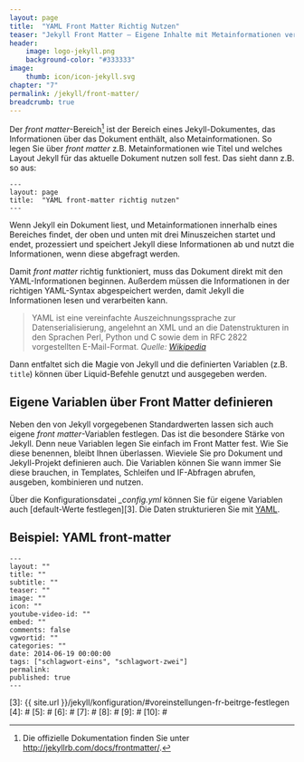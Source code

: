 ```yaml
---
layout: page
title:  "YAML Front Matter Richtig Nutzen"
teaser: "Jekyll Front Matter – Eigene Inhalte mit Metainformationen versorgen, erweitern sowie eigene Variablen für Templates und Themes definieren."
header:
    image: logo-jekyll.png
    background-color: "#333333"
image:
    thumb: icon/icon-jekyll.svg
chapter: "7"
permalink: /jekyll/front-matter/
breadcrumb: true
---
```

Der *front matter*-Bereich[^1] ist der Bereich eines Jekyll-Dokumentes, das Informationen über das Dokument enthält, also Metainformationen. So legen Sie über *front matter* z.B. Metainformationen wie Titel und welches Layout Jekyll für das aktuelle Dokument nutzen soll fest. Das sieht dann z.B. so aus:

~~~
---
layout: page
title:  "YAML front-matter richtig nutzen"
---
~~~

Wenn Jekyll ein Dokument liest, und Metainformationen innerhalb eines Bereiches findet, der oben und unten mit drei Minuszeichen startet und endet, prozessiert und speichert Jekyll diese Informationen ab und nutzt die Informationen, wenn diese abgefragt werden.

Damit *front matter* richtig funktioniert, muss das Dokument direkt mit den YAML-Informationen beginnen. Außerdem müssen die Informationen in der richtigen YAML-Syntax abgespeichert werden, damit Jekyll die Informationen lesen und verarbeiten kann.

> YAML ist eine vereinfachte Auszeichnungssprache zur Datenserialisierung, angelehnt an XML und an die Datenstrukturen in den Sprachen Perl, Python und C sowie dem in RFC 2822 vorgestellten E-Mail-Format. <cite>Quelle: [Wikipedia][2]</cite>

Dann entfaltet sich die Magie von Jekyll und die definierten Variablen (z.B. `title`) können über Liquid-Befehle genutzt und ausgegeben werden.



## Eigene Variablen über Front Matter definieren

Neben den von Jekyll vorgegebenen Standardwerten lassen sich auch eigene *front matter*-Variablen festlegen. Das ist die besondere Stärke von Jekyll. Denn neue Variablen legen Sie einfach im Front Matter fest. Wie Sie diese benennen, bleibt Ihnen überlassen. Wieviele Sie pro Dokument und Jekyll-Projekt definieren auch. Die Variablen können Sie wann immer Sie diese brauchen, in Templates, Schleifen und IF-Abfragen abrufen, ausgeben, kombinieren und nutzen.

Über die Konfigurationsdatei *_config.yml* können Sie für eigene Variablen auch [default-Werte festlegen][3]. Die Daten strukturieren Sie mit [YAML][1].



## Beispiel: YAML front-matter

~~~
---
layout: ""
title: ""
subtitle: ""
teaser: ""
image: ""
icon: ""
youtube-video-id: ""
embed: ""
comments: false
vgwortid: ""
categories: ""
date: 2014-06-19 00:00:00
tags: ["schlagwort-eins", "schlagwort-zwei"]
permalink: 
published: true
---
~~~



 [1]: http://yaml.org/
 [2]: http://de.wikipedia.org/wiki/YAML
 [3]: {{ site.url }}/jekyll/konfiguration/#voreinstellungen-fr-beitrge-festlegen
 [4]: #
 [5]: #
 [6]: #
 [7]: #
 [8]: #
 [9]: #
 [10]: #

 [^1]: Die offizielle Dokumentation finden Sie unter <http://jekyllrb.com/docs/frontmatter/>.
